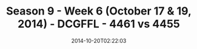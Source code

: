 ---
title: Season 9 - Week 6 (October 17 & 19, 2014) - DCGFFL - 4461 vs 4455
teams_score:
- team: 4461
  score:
- team: 4455
  score: 24
mvp: John Berry (Maroon), Jarod Trujillo ( Dark Green)
game-ball: N/A
season: 9
week: 6
date: '2014-10-20T02:22:03'
pageid: season-9-week-6-4461-vs-4455
---